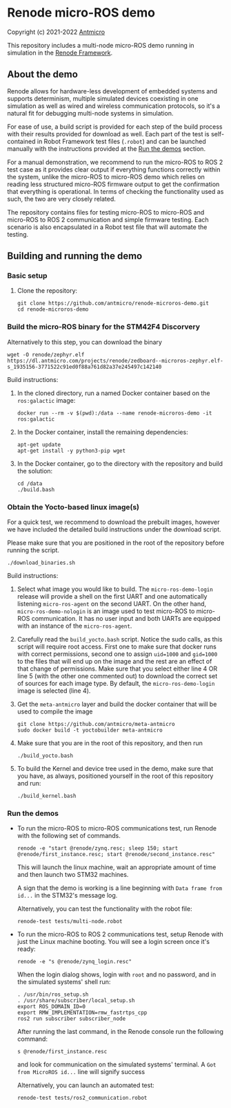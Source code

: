 # Renode micro-ROS demo

Copyright (c) 2021-2022 [Antmicro](https://www.antmicro.com)

This repository includes a multi-node micro-ROS demo running in simulation in the [Renode Framework](https://renode.io).

## About the demo

Renode allows for hardware-less development of embedded systems and supports determinism, multiple simulated devices coexisting in one simulation as well as wired and wireless communication protocols, so it's a natural fit for debugging multi-node systems in simulation.

For ease of use, a build script is provided for each step of the build process with their results provided for download as well. Each part of the test is self-contained in  Robot Framework test files (`.robot`) 
and can be launched manually with the instructions provided at the [Run the demos](#run-the-demos) section.

For a manual demonstration, we recommend to run the micro-ROS to ROS 2 test case as it provides clear output if 
everything functions correctly within the system, unlike the micro-ROS to micro-ROS demo 
which relies on reading less structured micro-ROS firmware output to get the confirmation that everything is operational.
In terms of checking the functionality used as such, the two are very closely related.

The repository contains files for testing micro-ROS to micro-ROS and micro-ROS to ROS 2 communication and simple firmware testing. Each scenario is also encapsulated in a Robot test file
that will automate the testing.


## Building and running the demo

### Basic setup
1. Clone the repository:

    ```(bash)
    git clone https://github.com/antmicro/renode-microros-demo.git
    cd renode-microros-demo
    ```

### Build the micro-ROS binary for the STM42F4 Discorvery

Alternatively to this step, you can download the binary
```(bash)
wget -O renode/zephyr.elf https://dl.antmicro.com/projects/renode/zedboard--microros-zephyr.elf-s_1935156-3771522c91ed0f88a761d82a37e245497c142140
```

Build instructions: 
1. In the cloned directory, run a named Docker container based on the `ros:galactic` image:

    ```(bash)
    docker run --rm -v $(pwd):/data --name renode-microros-demo -it ros:galactic
    ```
1. In the Docker container, install the remaining dependencies:

    ```(bash)
    apt-get update
    apt-get install -y python3-pip wget
    ```
1. In the Docker container, go to the directory with the repository and build the solution:

    ```(bash)
    cd /data
    ./build.bash
    ```

### Obtain the Yocto-based linux image(s)

For a quick test, we recommend to download the prebuilt images, however we have included the 
detailed build instructions under the download script.

Please make sure that you are positioned in the root of the repository before running the script.
```(bash)
./download_binaries.sh
```

Build instructions:
1. Select what image you would like to build. The `micro-ros-demo-login` release will provide a shell on the first UART 
and one automatically listening `micro-ros-agent` on the second UART. 
On the other hand, `micro-ros-demo-nologin` is an image used to test micro-ROS to micro-ROS communication.
It has no user input and both UARTs are equipped with an instance of the `micro-ros-agent`.

1. Carefully read the `build_yocto.bash` script. Notice the sudo calls, as this script will require root access.
First one to make sure that docker runs with correct permissions, second one to assign `uid=1000` and `gid=1000`
to the files that will end up on the image and the rest are an effect of that change of permissions. 
Make sure that you select either line 4 OR line 5 (with the other one commented out)
to download the correct set of sources for each image type. By default, the `micro-ros-demo-login` 
image is selected (line 4).

1. Get the `meta-antmicro` layer and build the docker container that will be used to compile the image 
	```(bash)
	git clone https://github.com/antmicro/meta-antmicro
	sudo docker build -t yoctobuilder meta-antmicro
	```
1. Make sure that you are in the root of this repository, and then run
	```(bash)
	./build_yocto.bash
	```

1. To build the Kernel and device tree used in the demo, make sure that you have, as always, positioned yourself
in the root of this repository and run:
    ```(bash)
    ./build_kernel.bash
    ```

### Run the demos
- To run the micro-ROS to micro-ROS communications test, run Renode with the following set of commands. 
	```(bash)
    renode -e "start @renode/zynq.resc; sleep 150; start @renode/first_instance.resc; start @renode/second_instance.resc"
	```
	This will launch the linux machine, wait an appropriate amount of time 
	and then launch two STM32 machines.

    A sign that the demo is working is a line beginning with `Data frame from id...` 
    in the STM32's message log.
    
    Alternatively, you can test the functionality with the robot file:
    ```(bash)
    renode-test tests/multi-node.robot
    ```

- To run the micro-ROS to ROS 2 communications test, setup Renode with just the Linux machine booting. 
    You will see a login screen once it's ready:

    ```(bash)
    renode -e "s @renode/zynq_login.resc"
    ```

    When the login dialog shows, login with `root` and no password, and in the simulated systems' shell run:

    ```(bash)
    . /usr/bin/ros_setup.sh 
    . /usr/share/subscriber/local_setup.sh
    export ROS_DOMAIN_ID=0
    export RMW_IMPLEMENTATION=rmw_fastrtps_cpp
    ros2 run subscriber subscriber_node
    ```

    After running the last command, in the Renode console run the following command:

    ```
    s @renode/first_instance.resc
    ```

    and look for communication on the simulated systems' terminal.
    A `Got from MicroROS id...` line will signify success
    
    Alternatively, you can launch an automated test:

    ```(bash)
    renode-test tests/ros2_communication.robot
    ```
